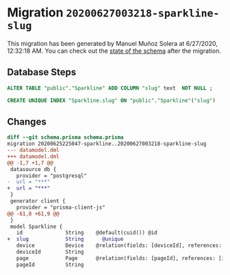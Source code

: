 # Migration `20200627003218-sparkline-slug`

This migration has been generated by Manuel Muñoz Solera at 6/27/2020, 12:32:18 AM.
You can check out the [state of the schema](./schema.prisma) after the migration.

## Database Steps

```sql
ALTER TABLE "public"."Sparkline" ADD COLUMN "slug" text  NOT NULL ;

CREATE UNIQUE INDEX "Sparkline.slug" ON "public"."Sparkline"("slug")
```

## Changes

```diff
diff --git schema.prisma schema.prisma
migration 20200625225047-sparkline..20200627003218-sparkline-slug
--- datamodel.dml
+++ datamodel.dml
@@ -1,7 +1,7 @@
 datasource db {
   provider = "postgresql"
-  url = "***"
+  url = "***"
 }
 generator client {
   provider = "prisma-client-js"
@@ -61,8 +61,9 @@
 }
 model Sparkline {
   id              String    @default(cuid()) @id
+  slug            String      @unique
   device          Device    @relation(fields: [deviceId], references: [id])
   deviceId        String
   page            Page      @relation(fields: [pageId], references: [id])
   pageId          String
```


